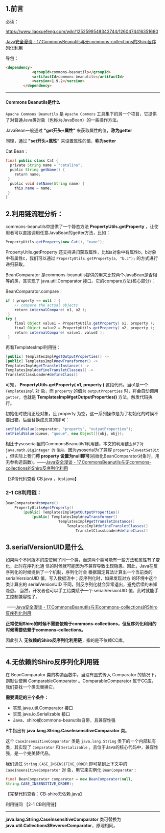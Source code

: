 ## 1.前言

必读：

https://www.liaoxuefeng.com/wiki/1252599548343744/1260474416351680

[Java安全漫谈 - 17.CommonsBeanutils与无commons-collections的Shiro反序列化利用](https://t.zsxq.com/IqBmuF6)

导包：

```md
<dependency>
            <groupId>commons-beanutils</groupId>
            <artifactId>commons-beanutils</artifactId>
            <version>1.9.2</version>
        </dependency>
```



---

#### Commons Beanutils是什么

`Apache Commons Beanutils` 是 `Apache Commons` 工具集下的另一个项目，它提供了对普通Java类对象（也称为JavaBean）的一些操作方法。



JavaBean一般通过 **"get开头+属性"** 来获取属性的值，**称为getter**

同理，通过 **"set开头+属性"** 来设置属性的值，**称为setter** 

Cat Bean：

```java
final public class Cat {
  private String name = "catalina";
  public String getName() {
    return name;
 }
  public void setName(String name) {
    this.name = name;
 }
}
```

## 2.利用链流程分析：

commons-beanutils中提供了一个静态方法 **PropertyUtils.getProperty** ，让使用者可以直接调用任意JavaBean的getter方法，比如：

```java
PropertyUtils.getProperty(new Cat(), "name"); 
```

 PropertyUtils.getProperty 还支持递归获取属性，比如a对象中有属性b，b对象
中有属性c，我们可以通过 `PropertyUtils.getProperty(a, "b.c");` 的方式进行递归获取。



BeanComparator 是commons-beanutils提供的用来比较两个JavaBean是否相等的类，其实现了
java.util.Comparator 接口。它的compare方法(核心部分)：

BeanComparator.compare：

```java
if ( property == null ) {
    // compare the actual objects
    return internalCompare( o1, o2 );
 }
try {
    final Object value1 = PropertyUtils.getProperty( o1, property );
    final Object value2 = PropertyUtils.getProperty( o2, property );
    return internalCompare( value1, value2 );
 }
```

再看TemplatesImpl利用链：

```java
[public] TemplatesImpl#getOutputProperties() -> 
[public] TemplatesImpl#newTransformer() ->
TemplatesImpl#getTransletInstance() ->
TemplatesImpl#defineTransletClasses() ->
TransletClassLoader#defineClass()
```



可知， **PropertyUtils.getProperty( o1, property )** 这段代码，当o1是一个 `TemplatesImpl` 对
象，而 `property` 的值为 `outputProperties` 时，将会自动调用`getter`，也就是
**TemplatesImpl#getOutputProperties()** 方法，触发代码执行。

初始化时使用正经对象，且 property 为空，这一系列操作是为了初始化的时候不要出错。后面替换成恶意的即可：

```java
setFieldValue(comparator, "property", "outputProperties");
setFieldValue(queue, "queue", new Object[]{obj, obj});
```



相比于ysoserial里的CommonsBeanutils1利用链，本文的利用链`去掉了对 java.math.BigInteger 的`
`使用`，因为ysoserial为了兼容 `property=lowestSetBit` ，但实际上我们**将 property 设置为null即可**(初始化BeanComparator对象时，用无参构造函数)。——[Java安全漫谈 - 17.CommonsBeanutils与无commons-collections的Shiro反序列化利用](https://t.zsxq.com/IqBmuF6)

【详情代码查看 CB.java ，test.java】

### 2-1 CB利用链：

```java
BeanComparator#compare()
    PropertyUtils#getProperty()
		[public] TemplatesImpl#getOutputProperties() 
			[public] TemplatesImpl#newTransformer() 
                        TemplatesImpl#getTransletInstance() 
                            TemplatesImpl#defineTransletClasses() 
                                TransletClassLoader#defineClass()
```



## 3.serialVersionUID是什么

如果两个不同版本的库使用了同一个类，而这两个类可能有一些方法和属性有了变化，此时在序列化通
信的时候就可能因为不兼容导致出现隐患。因此，Java在反序列化的时候提供了一个机制，序列化时会
根据固定算法计算出一个当前类的 serialVersionUID 值，写入数据流中；反序列化时，如果发现对方
的环境中这个类计算出的 serialVersionUID 不同，则反序列化就会异常退出，避免后续的未知隐患。
当然，开发者也可以手工给类赋予一个 serialVersionUID 值，此时就能手工控制兼容性了。

​					——[Java安全漫谈 - 17.CommonsBeanutils与无commons-collections的Shiro反序列化利用](https://t.zsxq.com/IqBmuF6)



**正常使用Shiro的时候不需要依赖于commons-collections，但反序列化利用的时候需要依赖于commons-collections。**

因此引入 **无依赖的Shiro反序列化利用链**，指的是不依赖CC库。

---

## 4.无依赖的Shiro反序列化利用链

在 BeanComparator 类的构造函数中，当没有显式传入 Comparator 的情况下，则默认使用
ComparableComparator 。ComparableComparator  属于CC库，我们要找一个类去替换它。

**需要满足的三个条件：**

- 实现 java.util.Comparator 接口
- 实现 java.io.Serializable 接口
- Java、shiro或commons-beanutils自带，且兼容性强

P牛指出有  **java.lang.String.CaseInsensitiveComparator** 类。

这个 `CaseInsensitiveComparator` 类是 `java.lang.String` 类下的一个内部私有类，其实现了
`Comparator` 和 `Serializable` ，且位于Java的核心代码中，兼容性强，是一个完美替代品。



我们通过 `String.CASE_INSENSITIVE_ORDER` 即可拿到上下文中的 `CaseInsensitiveComparator` 对
象，用它来实例化 `BeanComparator` :

```java
final BeanComparator comparator = new BeanComparator(null,
String.CASE_INSENSITIVE_ORDER);
```

【完整代码查看：CB-shiro无依赖.java】

利用链同 【2-1 CB利用链】

---

 **java.lang.String.CaseInsensitiveComparator** 类可替换为 **java.util.Collections$ReverseComparator**，原理相同。
